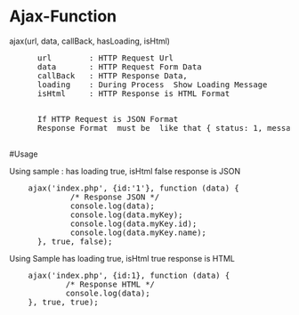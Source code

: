 # Ajax-Function

 ajax(url, data, callBack, hasLoading, isHtml)
 <pre>
      url        : HTTP Request Url
      data  	 : HTTP Request Form Data
      callBack   : HTTP Response Data,
      loading    : During Process  Show Loading Message
      isHtml     : HTTP Response is HTML Format
 </pre>

 <pre>
      If HTTP Request is JSON Format
      Response Format  must be  like that { status: 1, message: "This is a ajax message", data: { Here array data}}
 </pre>

#Usage

Using sample : has loading true, isHtml false response is JSON

<pre>
    ajax('index.php', {id:'1'}, function (data) {
    		 /* Response JSON */
             console.log(data);
             console.log(data.myKey);
             console.log(data.myKey.id);
             console.log(data.myKey.name);
      }, true, false);
</pre>

  Using Sample  has loading true, isHtml true response is HTML
<pre>
  	ajax('index.php', {id:1}, function (data) {
   			/* Response HTML */
    	    console.log(data);
  	}, true, true);
</pre>